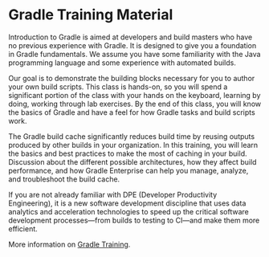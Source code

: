 # Gradle Training Material

Introduction to Gradle is aimed at developers and build masters who have no previous experience with Gradle. It is designed to give you a foundation in Gradle fundamentals. We assume you have some familiarity with the Java programming language and some experience with automated builds.

Our goal is to demonstrate the building blocks necessary for you to author your own build scripts. This class is hands-on, so you will spend a significant portion of the class with your hands on the keyboard, learning by doing, working through lab exercises. By the end of this class, you will know the basics of Gradle and have a feel for how Gradle tasks and build scripts work.

The Gradle build cache significantly reduces build time by reusing outputs produced by other builds in your organization. In this training, you will learn the basics and best practices to make the most of caching in your build. Discussion about the different possible architectures, how they affect build performance, and how Gradle Enterprise can help you manage, analyze, and troubleshoot the build cache.

If you are not already familiar with DPE (Developer Productivity Engineering), it is a new software development discipline that uses data analytics and acceleration technologies to speed up the critical software development processes—from builds to testing to CI—and make them more efficient.

More information on [Gradle Training](https://gradle.com/training/).
